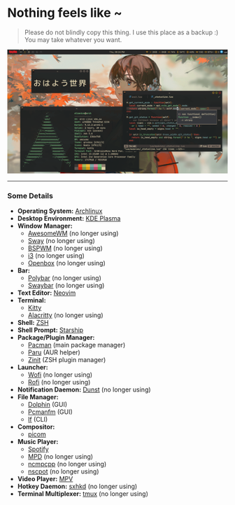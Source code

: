 # Nothing feels like ~

> Please do not blindly copy this thing. I use this place as a backup :)
> You may take whatever you want.

![Preview](preview.png)

[arch-link]: https://archlinux.org/
[awesome-link]: https://github.com/awesomewm/awesome
[i3-link]: https://github.com/i3/i3
[bspwm-link]: https://github.com/baskerville/bspwm
[openbox-link]: https://github.com/danakj/openbox
[neovim-link]: https://github.com/neovim/neovim
[alacritty-link]: https://github.com/alacritty/alacritty
[zsh-link]: http://www.zsh.org/
[zinit-link]: https://github.com/zdharma/zinit
[starship-link]: https://starship.rs/
[dunst-link]: https://github.com/dunst-project/dunst
[pcmanfm-link]: https://github.com/lxde/pcmanfm
[lf-link]: https://github.com/gokcehan/lf
[picom-link]: https://github.com/yshui/picom
[mpd-link]: https://github.com/MusicPlayerDaemon/MPD
[ncmpcpp-link]: https://github.com/ncmpcpp/ncmpcpp
[mpv-link]: https://github.com/mpv-player/mpv
[ncspot-link]: https://github.com/hrkfdn/ncspot
[polybar-link]: https://github.com/polybar/polybar
[rofi-link]: https://github.com/davatorium/rofi
[pacman-link]: https://wiki.archlinux.org/index.php/pacman
[paru-link]: https://github.com/Morganamilo/paru
[zinit-link]: https://github.com/zdharma/zinit
[sxhkd-link]: https://github.com/baskerville/sxhkd
[tmux-link]: https://github.com/tmux/tmux
[sway-link]: https://github.com/swaywm/sway
[kde-link]: https://kde.org/plasma-desktop/
[swaybar-link]: https://github.com/Alexays/Waybar
[kitty-link]: https://github.com/kovidgoyal/kitty
[wofi-link]: https://github.com/mikn/wofi
[dolphin-link]: https://github.com/KDE/dolphin
[spotify-link]: https://open.spotify.com/

---

### Some Details
- **Operating System:** [Archlinux][arch-link]
- **Desktop Environment:** [KDE Plasma][kde-link]
- **Window Manager:**
  - [AwesomeWM][awesome-link] (no longer using)
  - [Sway][sway-link] (no longer using)
  - [BSPWM][bspwm-link] (no longer using)
  - [i3][i3-link] (no longer using)
  - [Openbox][openbox-link] (no longer using)
- **Bar:**
  - [Polybar][polybar-link] (no longer using)
  - [Swaybar][swaybar-link] (no longer using)
- **Text Editor:** [Neovim][neovim-link]
- **Terminal:**
  - [Kitty][kitty-link]
  - [Alacritty][alacritty-link] (no longer using)
- **Shell:** [ZSH][zsh-link]
- **Shell Prompt:** [Starship][starship-link]
- **Package/Plugin Manager:**
  - [Pacman][pacman-link] (main package manager)
  - [Paru][paru-link] (AUR helper)
  - [Zinit][zinit-link] (ZSH plugin manager)
- **Launcher:**
  - [Wofi][wofi-link] (no longer using)
  - [Rofi][rofi-link] (no longer using)
- **Notification Daemon:** [Dunst][dunst-link] (no longer using)
- **File Manager:**
  - [Dolphin][dolphin-link] (GUI)
  - [Pcmanfm][pcmanfm-link] (GUI)
  - [lf][lf-link] (CLI)
- **Compositor:**
  - [picom][picom-link]
- **Music Player:**
  - [Spotify][spotify-link]
  - [MPD][mpd-link] (no longer using)
  - [ncmpcpp][ncmpcpp-link] (no longer using)
  - [nscpot][ncspot-link] (no longer using)
- **Video Player:** [MPV][mpv-link]
- **Hotkey Daemon:** [sxhkd][sxhkd-link] (no longer using)
- **Terminal Multiplexer:** [tmux][tmux-link] (no longer using)
